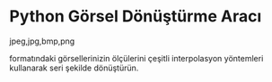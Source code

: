 # Python Görsel Dönüştürme Aracı

jpeg,jpg,bmp,png

formatındaki görsellerinizin ölçülerini çeşitli interpolasyon yöntemleri kullanarak seri şekilde dönüştürün.
